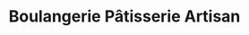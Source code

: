 ---
title: "Boulangerie Pâtisserie Artisan"
url: /les-angles/boulangerie-patisserie-artisan/
shop: Bäckerei
---